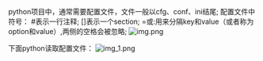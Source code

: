 python项目中，通常需要配置文件，文件一般以cfg、conf、ini结尾;
配置文件中符号：
\#表示一行注释;
[]表示一个section;
=或:用来分隔key和value（或者称为option和value）,两侧的空格会被忽略;
![img.png](img.png)

下面python读取配置文件：
![img_1.png](img_1.png)